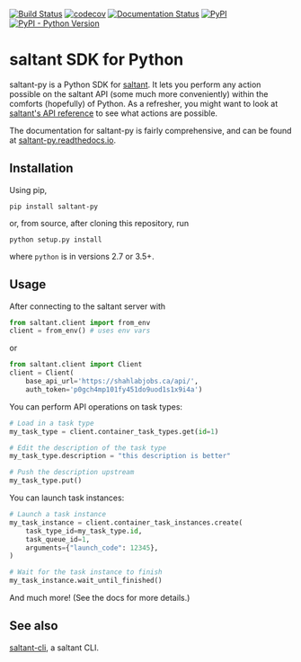[![Build Status](https://travis-ci.com/mwiens91/saltant-py.svg?branch=master)](https://travis-ci.com/mwiens91/saltant-py)
[![codecov](https://codecov.io/gh/mwiens91/saltant-py/branch/master/graph/badge.svg)](https://codecov.io/gh/mwiens91/saltant-py)
[![Documentation Status](https://readthedocs.org/projects/saltant-py/badge/?version=latest)](https://saltant-py.readthedocs.io/en/latest/?badge=latest)
[![PyPI](https://img.shields.io/pypi/v/saltant-py.svg)](https://pypi.org/project/saltant-py/)
[![PyPI - Python Version](https://img.shields.io/pypi/pyversions/saltant-py.svg)](https://pypi.org/project/saltant-py/)

# saltant SDK for Python

saltant-py is a Python SDK for
[saltant](https://github.com/mwiens91/saltant). It lets you perform any
action possible on the saltant API (some much more conveniently) within
the comforts (hopefully) of Python. As a refresher, you might want to
look at [saltant's API reference](https://mwiens91.github.io/saltant/)
to see what actions are possible.

The documentation for saltant-py is fairly comprehensive, and can be
found at
[saltant-py.readthedocs.io](https://saltant-py.readthedocs.io/en/latest/).

## Installation

Using pip,

```
pip install saltant-py
```

or, from source, after cloning this repository, run

```
python setup.py install
```

where `python` is in versions 2.7 or 3.5+.

## Usage

After connecting to the saltant server with

```python
from saltant.client import from_env
client = from_env() # uses env vars
```

or

```python
from saltant.client import Client
client = Client(
    base_api_url='https://shahlabjobs.ca/api/',
    auth_token='p0gch4mp101fy451do9uod1s1x9i4a')
```

You can perform API operations on task types:

```python
# Load in a task type
my_task_type = client.container_task_types.get(id=1)

# Edit the description of the task type
my_task_type.description = "this description is better"

# Push the description upstream
my_task_type.put()
```

You can launch task instances:

```python
# Launch a task instance
my_task_instance = client.container_task_instances.create(
    task_type_id=my_task_type.id,
    task_queue_id=1,
    arguments={"launch_code": 12345},
)

# Wait for the task instance to finish
my_task_instance.wait_until_finished()
```

And much more! (See the docs for more details.)

## See also

[saltant-cli](https://github.com/mwiens91/saltant-cli/), a saltant CLI.
